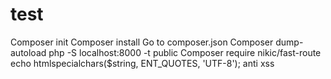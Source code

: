 # test

Composer init
Composer install
Go to composer.json
Composer dump-autoload
php -S localhost:8000 -t public
Composer require nikic/fast-route
echo htmlspecialchars($string, ENT_QUOTES, 'UTF-8'); anti xss

